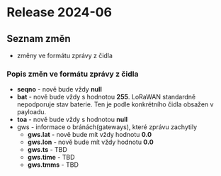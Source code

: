 # Release 2024-06

## Seznam změn

- změny ve formátu zprávy z čidla

### Popis změn ve formátu zprávy z čidla

* **seqno** - nově bude vždy **null**
* **bat** - nově bude vždy s hodnotou **255**. LoRaWAN standardně nepodporuje stav baterie. Ten je podle konkrétního čidla obsažen v payloadu.
* **toa** - nově bude vždy s hodnotou **null**
* gws - informace o bránách(gateways), které zprávu zachytily
  * **gws.lat** - nově bude mít vždy hodnotu **0.0**
  * **gws.lon** - nově bude mít vždy hodnotu **0.0**
  * **gws.ts** - TBD
  * **gws.time** - TBD
  * **gws.tmms** - TBD
